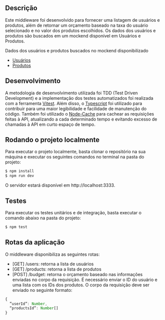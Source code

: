 ## Descrição

Este middleware foi desenvolvido para fornecer uma listagem de usuários e produtos, além de retornar um orçamento baseado na taxa do usuário selecionado e no valor dos produtos escolhidos. Os dados dos usuários e produtos são buscados em um mockend disponível em Usuários e Produtos.

Dados dos usuários e produtos buscados no mockend disponibilizado 

- [Usuários](https://mockend.com/juunegreiros/BE-test-api/users)
- [Produtos](https://mockend.com/juunegreiros/BE-test-api/products) 

## Desenvolvimento

A metodologia de desenvolvimento utilizada foi TDD (Test Driven Development) e a implementação dos testes automatizados foi realizada com a ferramenta [Vitest](https://vitest.dev/api/). Além disso, o [Typescript](https://www.typescriptlang.org/) foi utilizado para contribuir para uma maior legibilidade e facilidade de manutenção do código. Também foi utilizado o [Node-Cache](https://github.com/node-cache/node-cache) para cachear as requisições feitas à API, atualizando a cada determinado tempo e evitando excesso de chamadas à API em curto espaço de tempo.

## Rodando o projeto localmente

Para executar o projeto localmente, basta clonar o repositório na sua máquina e executar os seguintes comandos no terminal na pasta do projeto:

```bash
$ npm install
$ npm run dev
```
O servidor estará disponível em http://localhost:3333.

## Testes

Para executar os testes unitários e de integração, basta executar o comando abaixo na pasta do projeto:

```bash
$ npm test
```

## Rotas da aplicação

O middleware disponibiliza as seguintes rotas:

* [GET] /users: retorna a lista de usuários
* [GET] /products: retorna a lista de produtos
* [POST] /budget: retorna o orçamento baseado nas informações enviadas no corpo da requisição. É necessário enviar o ID do usuário e uma lista com os IDs dos produtos. O corpo da requisição deve ser enviado no seguinte formato:

```typescript
{
  ”userId”: Number,
  “productsId”: Number[]
}
```
